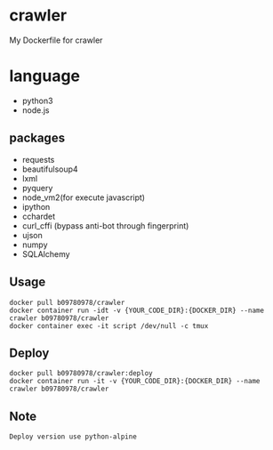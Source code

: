 # crawler
My Dockerfile for crawler

# language
- python3
- node.js

## packages
- requests
- beautifulsoup4
- lxml
- pyquery
- node_vm2(for execute javascript)
- ipython
- cchardet
- curl_cffi (bypass anti-bot through fingerprint)
- ujson
- numpy
- SQLAlchemy

## Usage
    docker pull b09780978/crawler
    docker container run -idt -v {YOUR_CODE_DIR}:{DOCKER_DIR} --name crawler b09780978/crawler
    docker container exec -it script /dev/null -c tmux

## Deploy
    docker pull b09780978/crawler:deploy
    docker container run -it -v {YOUR_CODE_DIR}:{DOCKER_DIR} --name crawler b09780978/crawler
    
## Note
    Deploy version use python-alpine
